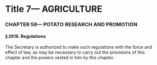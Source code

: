 
# Title 7— AGRICULTURE
### CHAPTER 58— POTATO RESEARCH AND PROMOTION
#### § 2616. Regulations

The Secretary is authorized to make such regulations with the force and effect of law, as may be necessary to carry out the provisions of this chapter and the powers vested in him by this chapter.
